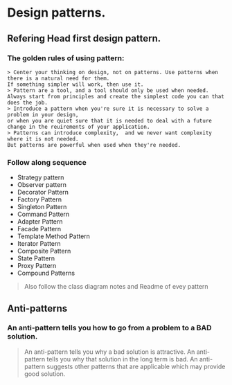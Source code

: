 # Design patterns.
## Refering Head first design pattern.
### The golden rules of using pattern:
    > Center your thinking on design, not on patterns. Use patterns when there is a natural need for them. 
    If something simpler will work, then use it.
    > Pattern are a tool, and a tool should only be used when needed. 
    Always start from principles and create the simplest code you can that does the job.
    > Introduce a pattern when you're sure it is necessary to solve a problem in your design, 
    or when you are quiet sure that it is needed to deal with a future change in the reuirements of your application.
    > Patterns can introduce complexity,  and we never want complexity where it is not needed. 
    But patterns are powerful when used when they're needed.
### Follow along sequence
 - Strategy pattern
 - Observer pattern
 - Decorator Pattern
 - Factory Pattern
 - Singleton Pattern
 - Command Pattern
 - Adapter Pattern
 - Facade Pattern
 - Template Method Pattern
 - Iterator Pattern
 - Composite Pattern
 - State Pattern
 - Proxy Pattern
 - Compound Patterns

> Also follow the class diagram notes and Readme of evey pattern

## Anti-patterns
### An anti-pattern tells you how to go from a problem to a BAD solution.
> An anti-pattern tells you why a bad solution is attractive.
> An anti-pattern tells you why that solution in the long term is bad.
> An anti-pattern suggests other patterns that are applicable which may provide good solution.

